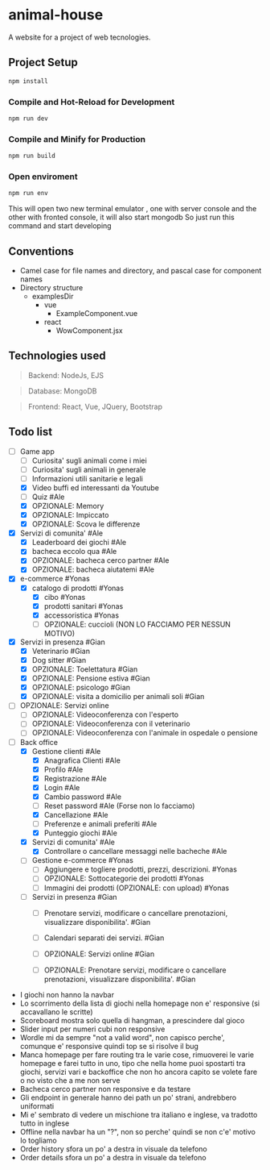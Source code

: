 # animal-house

A website for a project of web tecnologies.

## Project Setup

```sh
npm install
```

### Compile and Hot-Reload for Development

```sh
npm run dev
```

### Compile and Minify for Production

```sh
npm run build
```

### Open enviroment

```sh
npm run env
```

This will open two new terminal emulator , one with server console and the other
with fronted console, it will also start mongodb 
So just run this command and start developing

<!-- TODO: Explain how to deploy the project -->

## Conventions

- Camel case for file names and directory, and pascal case for component names
- Directory structure
  - examplesDir
    - vue
      - ExampleComponent.vue
    - react
      - WowComponent.jsx

## Technologies used

> Backend: NodeJs, EJS

> Database: MongoDB

> Frontend: React, Vue, JQuery, Bootstrap

## Todo list

- [ ] Game app
  - [ ] Curiosita' sugli animali come i miei
  - [ ] Curiosita' sugli animali in generale
  - [ ] Informazioni utili sanitarie e legali
  - [x] Video buffi ed interessanti da Youtube
  - [ ] Quiz #Ale
  - [x] OPZIONALE: Memory
  - [x] OPZIONALE: Impiccato
  - [x] OPZIONALE: Scova le differenze
- [x] Servizi di comunita' #Ale
  - [x] Leaderboard dei giochi #Ale
  - [x] bacheca eccolo qua #Ale
  - [x] OPZIONALE: bacheca cerco partner #Ale
  - [x] OPZIONALE: bacheca aiutatemi #Ale
- [x] e-commerce #Yonas
  - [x] catalogo di prodotti #Yonas
    - [x] cibo #Yonas
    - [x] prodotti sanitari #Yonas
    - [x] accessoristica #Yonas
    - [ ] OPZIONALE: cuccioli (NON LO FACCIAMO PER NESSUN MOTIVO)
- [x] Servizi in presenza #Gian
  - [X] Veterinario #Gian
  - [X] Dog sitter #Gian
  - [x] OPZIONALE: Toelettatura #Gian
  - [x] OPZIONALE: Pensione estiva #Gian
  - [x] OPZIONALE: psicologo #Gian
  - [x] OPZIONALE: visita a domicilio per animali soli #Gian
- [ ] OPZIONALE: Servizi online
  - [ ] OPZIONALE: Videoconferenza con l'esperto
  - [ ] OPZIONALE: Videoconferenza con il veterinario
  - [ ] OPZIONALE: Videoconferenza con l'animale in ospedale o pensione
- [ ] Back office
  - [x] Gestione clienti #Ale
    - [x] Anagrafica Clienti #Ale
    - [x] Profilo #Ale
    - [x] Registrazione #Ale
    - [x] Login #Ale
    - [x] Cambio password #Ale
    - [ ] Reset password #Ale (Forse non lo facciamo)
    - [x] Cancellazione #Ale
    - [ ] Preferenze e animali preferiti #Ale
    - [x] Punteggio giochi #Ale
  - [x] Servizi di comunita' #Ale
    - [x] Controllare o cancellare messaggi nelle bacheche #Ale
  - [ ] Gestione e-commerce #Yonas
    - [ ] Aggiungere e togliere prodotti, prezzi, descrizioni. #Yonas
    - [ ] OPZIONALE: Sottocategorie dei prodotti #Yonas
    - [ ] Immagini dei prodotti (OPZIONALE:  con upload) #Yonas
  - [ ] Servizi in presenza #Gian
    - [ ] Prenotare servizi, modificare o cancellare prenotazioni, visualizzare disponibilita'. #Gian
    - [ ] Calendari separati dei servizi. #Gian
    - [ ] OPZIONALE: Servizi online #Gian
    - [ ] OPZIONALE: Prenotare servizi, modificare o cancellare prenotazioni, visualizzare disponibilita'. #Gian


- I giochi non hanno la navbar
- Lo scorrimento della lista di giochi nella homepage non e' responsive (si accavallano le scritte)
- Scoreboard mostra solo quella di hangman, a prescindere dal gioco
- Slider input per numeri cubi non responsive
- Wordle mi da sempre "not a valid word", non capisco perche', comunque e' responsive quindi top se si risolve il bug
- Manca homepage per fare routing tra le varie cose, rimuoverei le varie homepage e farei tutto in uno, tipo che nella home puoi spostarti tra giochi, servizi vari e backoffice che non ho ancora capito se volete fare o no visto che a me non serve
- Bacheca cerco partner non responsive e da testare
- Gli endpoint in generale hanno dei path un po' strani, andrebbero uniformati
- Mi e' sembrato di vedere un mischione tra italiano e inglese, va tradotto tutto in inglese
- Offline nella navbar ha un "?", non so perche' quindi se non c'e' motivo lo togliamo
- Order history sfora un po' a destra in visuale da telefono
- Order details sfora un po' a destra in visuale da telefono
